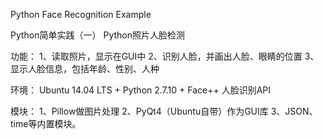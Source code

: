 Python Face Recognition Example

Python简单实践（一）
Python照片人脸检测

功能：
1、读取照片，显示在GUI中
2、识别人脸，并画出人脸、眼睛的位置
3、显示人脸信息，包括年龄、性别、人种

环境：
Ubuntu 14.04 LTS + Python 2.7.10 + Face++ 人脸识别API

模块：
1、Pillow做图片处理
2、PyQt4（Ubuntu自带）作为GUI库
3、JSON、time等内置模块。
